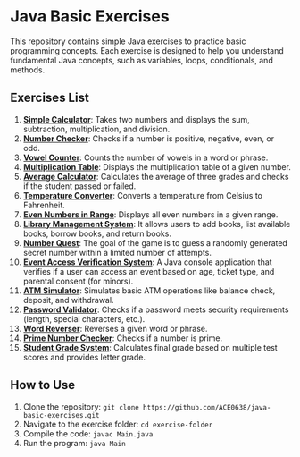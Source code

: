 # Java Basic Exercises

This repository contains simple Java exercises to practice basic programming concepts. Each exercise is designed to help you understand fundamental Java concepts, such as variables, loops, conditionals, and methods.

## Exercises List

1. **[Simple Calculator](/simple-calculator)**: Takes two numbers and displays the sum, subtraction, multiplication, and division.
2. **[Number Checker](/number-checker)**: Checks if a number is positive, negative, even, or odd.
3. **[Vowel Counter](/vowel-counter)**: Counts the number of vowels in a word or phrase.
4. **[Multiplication Table](/multiplication-table)**: Displays the multiplication table of a given number.
5. **[Average Calculator](/average-calculator)**: Calculates the average of three grades and checks if the student passed or failed.
6. **[Temperature Converter](/temperature-converter)**: Converts a temperature from Celsius to Fahrenheit.
7. **[Even Numbers in Range](/even-numbers-in-range)**: Displays all even numbers in a given range.
8. **[Library Management System](/library-management-system)**: It allows users to add books, list available books, borrow books, and return books.
9. **[Number Quest](/number-quest)**: The goal of the game is to guess a randomly generated secret number within a limited number of attempts.
10. **[Event Access Verification System](/event-access-verification-system)**: A Java console application that verifies if a user can access an event based on age, ticket type, and parental consent (for minors).
11. **[ATM Simulator](/atm-simulator)**: Simulates basic ATM operations like balance check, deposit, and withdrawal.
12. [**Password Validator**](/password-validator): Checks if a password meets security requirements (length, special characters, etc.).
13. [**Word Reverser**](/word-reverser): Reverses a given word or phrase.
14. [**Prime Number Checker**](/prime-number-checker): Checks if a number is prime.
15. [**Student Grade System**](/student-grade-system): Calculates final grade based on multiple test scores and provides letter grade.

## How to Use

1. Clone the repository: `git clone https://github.com/ACE0638/java-basic-exercises.git`
2. Navigate to the exercise folder: `cd exercise-folder`
3. Compile the code: `javac Main.java`
4. Run the program: `java Main`
